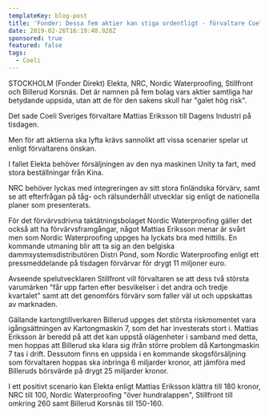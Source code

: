 ```yaml
---
templateKey: blog-post
title: 'Fonder: Dessa fem aktier kan stiga ordentligt - förvaltare Coeli'
date: 2019-02-26T16:19:48.928Z
sponsored: true
featured: false
tags:
  - Coeli
---
```

STOCKHOLM (Fonder Direkt) Elekta, NRC, Nordic Waterproofing, Stillfront och Billerud Korsnäs. Det är namnen på fem bolag vars aktier samtliga har betydande uppsida, utan att de för den sakens skull har "galet hög risk".

Det sade Coeli Sveriges förvaltare Mattias Eriksson till Dagens Industri på tisdagen.

Men för att aktierna ska lyfta krävs sannolikt att vissa scenarier spelar ut enligt förvaltarens önskan.

I fallet Elekta behöver försäljningen av den nya maskinen Unity ta fart, med stora beställningar från Kina.

NRC behöver lyckas med integreringen av sitt stora finländska förvärv, samt se att efterfrågan på tåg- och rälsunderhåll utvecklar sig enligt de nationella planer som presenterats.

För det förvärvsdrivna taktätningsbolaget Nordic Waterproofing gäller det också att ha förvärvsframgångar, något Mattias Eriksson menar är svårt men som Nordic Waterproofing uppges ha lyckats bra med hittills. En kommande utmaning blir att ta sig an den belgiska dammsystemsdistributören Distri Pond, som Nordic Waterproofing enligt ett pressmeddelande på tisdagen förvärvar för drygt 11 miljoner euro.

Avseende spelutvecklaren Stillfront vill förvaltaren se att dess två största varumärken "får upp farten efter besvikelser i det andra och tredje kvartalet" samt att det genomförs förvärv som faller väl ut och uppskattas av marknaden.

Gällande kartongtillverkaren Billerud uppges det största riskmomentet vara igångsättningen av Kartongmaskin 7, som det har investerats stort i. Mattias Eriksson är beredd på att det kan uppstå olägenheter i samband med detta, men hoppas att Billerud ska klara sig ifrån större problem då Kartongmaskin 7 tas i drift. Dessutom finns en uppsida i en kommande skogsförsäljning som förvaltaren hoppas ska inbringa 6 miljarder kronor, att jämföra med Billeruds börsvärde på drygt 25 miljarder kronor.

I ett positivt scenario kan Elekta enligt Mattias Eriksson klättra till 180 kronor, NRC till 100, Nordic Waterproofing "över hundralappen", Stillfront till omkring 260 samt Billerud Korsnäs till 150-160.
